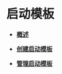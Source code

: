 # 启动模板<a name="ecs_03_1200"></a>

-   **[概述](概述.md)**  

-   **[创建启动模板](创建启动模板.md)**  

-   **[管理启动模板](管理启动模板.md)**  

